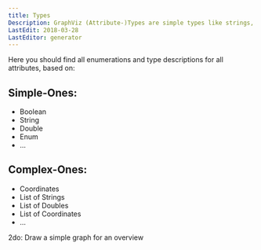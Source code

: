 ```yaml
---
title: Types
Description: GraphViz (Attribute-)Types are simple types like strings, boolean or double, enumeration or complex ones linke pointList
LastEdit: 2018-03-28
LastEditor: generator
---
```


Here you should find all enumerations and type descriptions for all attributes, based on:  

## Simple-Ones:
- Boolean
- String
- Double
- Enum
- ...

## Complex-Ones:
- Coordinates
- List of Strings
- List of Doubles
- List of Coordinates
- ...

2do: Draw a simple graph for an overview  